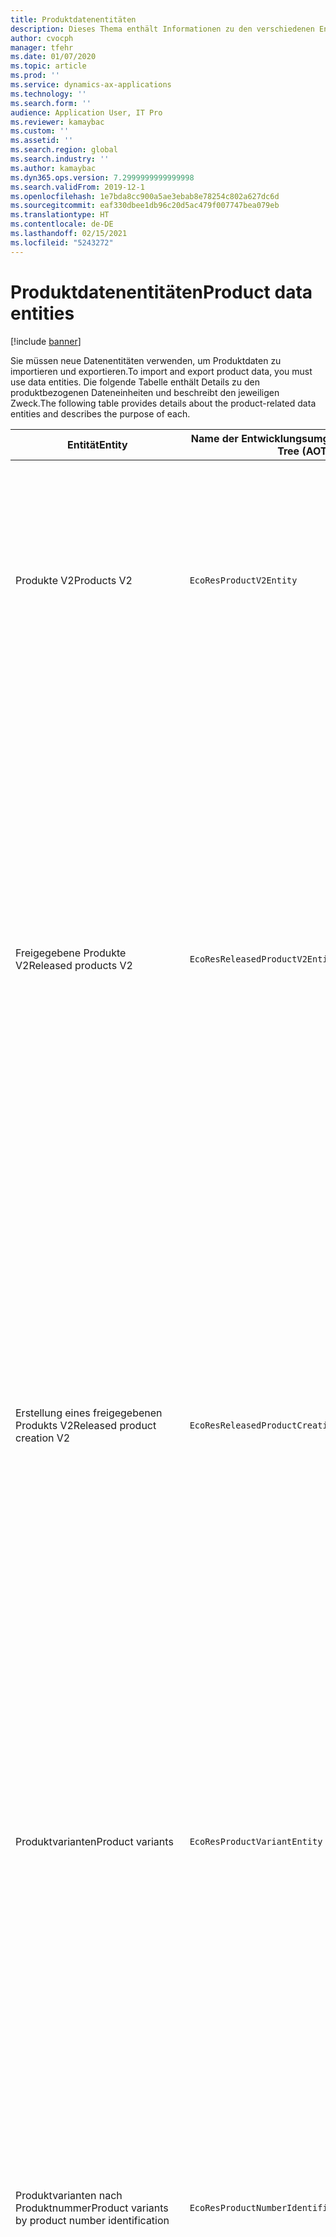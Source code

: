 ```yaml
---
title: Produktdatenentitäten
description: Dieses Thema enthält Informationen zu den verschiedenen Entitäten, die zum Importieren und Exportieren von Produktdaten verwendet werden können.
author: cvocph
manager: tfehr
ms.date: 01/07/2020
ms.topic: article
ms.prod: ''
ms.service: dynamics-ax-applications
ms.technology: ''
ms.search.form: ''
audience: Application User, IT Pro
ms.reviewer: kamaybac
ms.custom: ''
ms.assetid: ''
ms.search.region: global
ms.search.industry: ''
ms.author: kamaybac
ms.dyn365.ops.version: 7.2999999999999998
ms.search.validFrom: 2019-12-1
ms.openlocfilehash: 1e7bda8cc900a5ae3ebab8e78254c802a627dc6d
ms.sourcegitcommit: eaf330dbee1db96c20d5ac479f007747bea079eb
ms.translationtype: HT
ms.contentlocale: de-DE
ms.lasthandoff: 02/15/2021
ms.locfileid: "5243272"
---
```

# <a name="product-data-entities"></a><span data-ttu-id="830bc-103">Produktdatenentitäten</span><span class="sxs-lookup"><span data-stu-id="830bc-103">Product data entities</span></span>

[!include [banner](../includes/banner.md)]

<span data-ttu-id="830bc-104">Sie müssen neue Datenentitäten verwenden, um Produktdaten zu importieren und exportieren.</span><span class="sxs-lookup"><span data-stu-id="830bc-104">To import and export product data, you must use data entities.</span></span> <span data-ttu-id="830bc-105">Die folgende Tabelle enthält Details zu den produktbezogenen Dateneinheiten und beschreibt den jeweiligen Zweck.</span><span class="sxs-lookup"><span data-stu-id="830bc-105">The following table provides details about the product-related data entities and describes the purpose of each.</span></span>

| <span data-ttu-id="830bc-106">Entität</span><span class="sxs-lookup"><span data-stu-id="830bc-106">Entity</span></span> | <span data-ttu-id="830bc-107">Name der Entwicklungsumgebung (Typ)</span><span class="sxs-lookup"><span data-stu-id="830bc-107">Application Object Tree (AOT) name (type)</span></span> | <span data-ttu-id="830bc-108">Notizen</span><span class="sxs-lookup"><span data-stu-id="830bc-108">Notes</span></span> |
|--------|-------------------------------------------|-------|
| <span data-ttu-id="830bc-109">Produkte V2</span><span class="sxs-lookup"><span data-stu-id="830bc-109">Products V2</span></span> | `EcoResProductV2Entity` | <span data-ttu-id="830bc-110">Diese Entität wird zum Importieren und Exportieren gemeinsam genutzter Produkte – eindeutig identifizierbare Produkte und Produktmaster – verwendet.</span><span class="sxs-lookup"><span data-stu-id="830bc-110">This entity is used to import and export shared products-distinct products and product masters.</span></span> <span data-ttu-id="830bc-111">Sie ermöglicht Updates.</span><span class="sxs-lookup"><span data-stu-id="830bc-111">It allows for updates.</span></span> <span data-ttu-id="830bc-112">Sie unterstützt keine satzbasierten SQL-Vorgänge.</span><span class="sxs-lookup"><span data-stu-id="830bc-112">It doesn't support set-based SQL operations.</span></span> <span data-ttu-id="830bc-113">Sie ist für Open Data Protocol (OData) aktiviert.</span><span class="sxs-lookup"><span data-stu-id="830bc-113">It's enabled for Open Data Protocol (OData).</span></span> |
| <span data-ttu-id="830bc-114">Freigegebene Produkte V2</span><span class="sxs-lookup"><span data-stu-id="830bc-114">Released products V2</span></span> | `EcoResReleasedProductV2Entity` | <span data-ttu-id="830bc-115">Diese Entität wird zum Importieren und Exportieren freigegebener Produkte – eindeutig identifizierbare Produkte und Produktmaster – verwendet.</span><span class="sxs-lookup"><span data-stu-id="830bc-115">This entity is used to import and export released products-distinct products and product masters.</span></span> <span data-ttu-id="830bc-116">Sie ermöglicht Updates.</span><span class="sxs-lookup"><span data-stu-id="830bc-116">It allows for updates.</span></span> <span data-ttu-id="830bc-117">Voraussetzung ist, dass das gemeinsam genutzte Produkt bereits erstellt wurde.</span><span class="sxs-lookup"><span data-stu-id="830bc-117">It requires that the shared product already be created.</span></span> <span data-ttu-id="830bc-118">Wenn ein neues freigegebenes Produkt importiert wird, erfolgt eine Freigabe des freigegebenen Produkts.</span><span class="sxs-lookup"><span data-stu-id="830bc-118">When a new released product is imported, a release of the shared product occurs.</span></span> <span data-ttu-id="830bc-119">Es gibt auch separate Entitäten, mit denen freigegebene Produktstämme und freigegebene unterschiedliche Varianten importiert und exportiert werden können.</span><span class="sxs-lookup"><span data-stu-id="830bc-119">There are also separate entities that can be used to import and export released product masters and released distinct variants.</span></span> <span data-ttu-id="830bc-120">Diese Entität unterstützt keine satzbasierten SQL-oder Löschvorgänge.</span><span class="sxs-lookup"><span data-stu-id="830bc-120">This entity doesn't support set-based SQL operations or delete operations.</span></span> <span data-ttu-id="830bc-121">Sie ist für OData aktiviert.</span><span class="sxs-lookup"><span data-stu-id="830bc-121">It's enabled for OData.</span></span> |
| <span data-ttu-id="830bc-122">Erstellung eines freigegebenen Produkts V2</span><span class="sxs-lookup"><span data-stu-id="830bc-122">Released product creation V2</span></span> | `EcoResReleasedProductCreationV2Entity` | <span data-ttu-id="830bc-123">Diese Entität wird verwendet, um gemeinsam genutzte Produkte und freigegebene Produkte in einem Schritt zu importieren.</span><span class="sxs-lookup"><span data-stu-id="830bc-123">This entity is used to import shared products and released products in one step.</span></span> <span data-ttu-id="830bc-124">Obwohl sie Exporte unterstützt, wird diese Verwendung nicht empfohlen, da der Zweck der Entität die Produkterstellung ist.</span><span class="sxs-lookup"><span data-stu-id="830bc-124">Although it supports exports, that use isn't recommended, because the purpose of the entity is product creation.</span></span> <span data-ttu-id="830bc-125">Updates werden nicht unterstützt.</span><span class="sxs-lookup"><span data-stu-id="830bc-125">It doesn't support updates.</span></span> <span data-ttu-id="830bc-126">Sie unterstützt eine begrenzte Anzahl von Feldern (Felder, die im Dialogfeld zur Produkterstellung verfügbar sind).</span><span class="sxs-lookup"><span data-stu-id="830bc-126">It supports a limited set of fields (fields that are available in the product creation dialog box).</span></span> <span data-ttu-id="830bc-127">Sie unterstützt keine satzbasierten SQL-Vorgänge.</span><span class="sxs-lookup"><span data-stu-id="830bc-127">It doesn't support set-based SQL operations.</span></span> <span data-ttu-id="830bc-128">Sie wird nicht durch OData verfügbar gemacht.</span><span class="sxs-lookup"><span data-stu-id="830bc-128">It isn't exposed through OData.</span></span> |
| <span data-ttu-id="830bc-129">Produktvarianten</span><span class="sxs-lookup"><span data-stu-id="830bc-129">Product variants</span></span> | `EcoResProductVariantEntity` | <span data-ttu-id="830bc-130">Diese Entität wird zum Importieren und Exportieren freigegebener Produktvarianten verwendet.</span><span class="sxs-lookup"><span data-stu-id="830bc-130">This entity is used to import and export shared product variants.</span></span> <span data-ttu-id="830bc-131">Sie ermöglicht Updates.</span><span class="sxs-lookup"><span data-stu-id="830bc-131">It allows for updates.</span></span> <span data-ttu-id="830bc-132">Hierfür müssen bereits Dimensionswerte erstellt werden.</span><span class="sxs-lookup"><span data-stu-id="830bc-132">It requires that dimension values already be created.</span></span> <span data-ttu-id="830bc-133">Der Integrationsschlüssel ist der Produktmaster plus Produktdimensionen.</span><span class="sxs-lookup"><span data-stu-id="830bc-133">The integration key is the product master plus product dimensions.</span></span> <span data-ttu-id="830bc-134">Diese Entität unterstützt keine satzbasierten SQL-Vorgänge.</span><span class="sxs-lookup"><span data-stu-id="830bc-134">This entity doesn't support set-based SQL operations.</span></span> <span data-ttu-id="830bc-135">Sie ist für OData aktiviert.</span><span class="sxs-lookup"><span data-stu-id="830bc-135">It's enabled for OData.</span></span> <span data-ttu-id="830bc-136">Sie unterstützt Löschvorgänge.</span><span class="sxs-lookup"><span data-stu-id="830bc-136">It supports delete operations.</span></span> <span data-ttu-id="830bc-137">Sie kann nicht durch Hinzufügen neuer Produktdimensionen erweitert werden.</span><span class="sxs-lookup"><span data-stu-id="830bc-137">It can't be extended through the addition of new product dimensions.</span></span> |
| <span data-ttu-id="830bc-138">Produktvarianten nach Produktnummer</span><span class="sxs-lookup"><span data-stu-id="830bc-138">Product variants by product number identification</span></span> | `EcoResProductNumberIdentifiedProductVariantEntity` | <span data-ttu-id="830bc-139">Diese Entität wird zum Importieren und Exportieren freigegebener Produktvarianten verwendet.</span><span class="sxs-lookup"><span data-stu-id="830bc-139">This entity is used to import and export shared product variants.</span></span> <span data-ttu-id="830bc-140">Sie ermöglicht Updates.</span><span class="sxs-lookup"><span data-stu-id="830bc-140">It allows for updates.</span></span> <span data-ttu-id="830bc-141">Hierfür müssen bereits Dimensionswerte erstellt werden.</span><span class="sxs-lookup"><span data-stu-id="830bc-141">It requires that dimension values already be created.</span></span> <span data-ttu-id="830bc-142">Der Integrationsschlüssel ist die Produktnummer (während der Integrationsschlüssel für die Entität **Produktvarianten** der Produktmaster plus Produktdimensionen ist).</span><span class="sxs-lookup"><span data-stu-id="830bc-142">The integration key is the product number (whereas the integration key for the **Product variants** entity is the product master plus product dimensions).</span></span> |
| <span data-ttu-id="830bc-143">Freigegebene Produktvarianten</span><span class="sxs-lookup"><span data-stu-id="830bc-143">Released product variants</span></span> | `EcoResReleasedProductVariantEntity` | <span data-ttu-id="830bc-144">Diese Entität wird zum Importieren und Exportieren freigegebener Produktvarianten verwendet.</span><span class="sxs-lookup"><span data-stu-id="830bc-144">This entity is used to import and export released product variants.</span></span> <span data-ttu-id="830bc-145">Sie ermöglicht Updates.</span><span class="sxs-lookup"><span data-stu-id="830bc-145">It allows for updates.</span></span> <span data-ttu-id="830bc-146">Voraussetzung ist, dass die gemeinsam genutzten Produktvarianten bereits erstellt wurde.</span><span class="sxs-lookup"><span data-stu-id="830bc-146">It requires that shared product variants already be created.</span></span> <span data-ttu-id="830bc-147">Wenn eine neue freigegebene Produktvariante importiert wird, erfolgt eine Freigabe der Produktvariante.</span><span class="sxs-lookup"><span data-stu-id="830bc-147">When a new released product variant is imported, a release of the shared product variant occurs.</span></span> <span data-ttu-id="830bc-148">Diese Entität unterstützt keine satzbasierten SQL-Vorgänge.</span><span class="sxs-lookup"><span data-stu-id="830bc-148">This entity doesn't support set-based SQL operations.</span></span> <span data-ttu-id="830bc-149">Sie ist für OData aktiviert.</span><span class="sxs-lookup"><span data-stu-id="830bc-149">It's enabled for OData.</span></span> <span data-ttu-id="830bc-150">Obwohl sie Löschvorgänge unterstützt, führt diese Verwendung aufgrund eines Fehlers auf der aktuellen Plattform zur Beschädigung von Daten.</span><span class="sxs-lookup"><span data-stu-id="830bc-150">Although it supports delete operations, that use currently causes data corruption because of a bug in the current platform.</span></span> <span data-ttu-id="830bc-151">Diese Entität kann nicht durch Hinzufügen neuer Produktdimensionen erweitert werden.</span><span class="sxs-lookup"><span data-stu-id="830bc-151">This entity can't be extended through the addition of new product dimensions.</span></span> |
| <span data-ttu-id="830bc-152">Freigegebene Produktvarianten nach Produktnummer</span><span class="sxs-lookup"><span data-stu-id="830bc-152">Released product variants by product number identification</span></span> | `EcoResProductNumberIdentifiedReleasedProductVariantEntity` | <span data-ttu-id="830bc-153">Diese Entität ähnelt der Entität **Freigegebene Produktvarianten**, aber der Integrationsschlüssel ist die Produktnummer und nicht der Produktmaster plus Produktdimensionen.</span><span class="sxs-lookup"><span data-stu-id="830bc-153">This entity resembles the **Released product variants** entity, but the integration key is the product number instead of the product master plus product dimensions.</span></span> <span data-ttu-id="830bc-154">Sie kann nicht durch Hinzufügen neuer Produktdimensionen erweitert werden.</span><span class="sxs-lookup"><span data-stu-id="830bc-154">It can be extended through the addition of new product dimensions.</span></span> |
| <span data-ttu-id="830bc-155">Freigegebene Produkte für Verkauf</span><span class="sxs-lookup"><span data-stu-id="830bc-155">Sellable released products</span></span> | `EcoResSellableReleasedProductEntity` | <span data-ttu-id="830bc-156">Diese Einheit wird verwendet, um nur verkäufliche Produkte zu exportieren.</span><span class="sxs-lookup"><span data-stu-id="830bc-156">This entity is used to export only sellable products.</span></span> <span data-ttu-id="830bc-157">Verkäufliche Produkte sind Produkte, die die Informationen enthalten, die diese benötigen, damit sie in Aufträgen verwendet werden können.</span><span class="sxs-lookup"><span data-stu-id="830bc-157">Sellable products are products that have the information that they require in order to be used in a sales order.</span></span> <span data-ttu-id="830bc-158">Die gleichen Regeln gelten, wenn ein Produkt mit der Funktion **Überprüfen** auf der Seite **Freigegebene Produkte** überprüft wird.</span><span class="sxs-lookup"><span data-stu-id="830bc-158">The same rules apply when a product is validated by using the **Validate** function on the **Released products** page.</span></span> |
| <span data-ttu-id="830bc-159">Freigegebene eindeutig identifizierbare Produkte V2</span><span class="sxs-lookup"><span data-stu-id="830bc-159">Released Distinct products V2</span></span> | `EcoResDistinctProductV2Entity` | <span data-ttu-id="830bc-160">Diese Entität wird verwendet, um eindeutig identifizierbare Produkte zu exportieren.</span><span class="sxs-lookup"><span data-stu-id="830bc-160">This entity is used to export distinct products.</span></span> <span data-ttu-id="830bc-161">Diese eindeutig identifizierbaren Produkte können Produkte, Produktuntertypprodukte und alle Produktvarianten sein.</span><span class="sxs-lookup"><span data-stu-id="830bc-161">Those distinct products can be products, subtype products, and product variants.</span></span> |
| <span data-ttu-id="830bc-162">Freigegebene Produktmaster V2</span><span class="sxs-lookup"><span data-stu-id="830bc-162">Released products masters V2</span></span> | `EcoResProductMasterV2Entity` | <span data-ttu-id="830bc-163">Diese Entität wird zum Importieren und Exportieren von Produktmaster verwendet.</span><span class="sxs-lookup"><span data-stu-id="830bc-163">This entity is used to import and export product masters.</span></span> <span data-ttu-id="830bc-164">Sie ist nicht für die Datenverwaltung aktiviert.</span><span class="sxs-lookup"><span data-stu-id="830bc-164">It isn't enabled for data management.</span></span> |
| <span data-ttu-id="830bc-165">Element - Barcode</span><span class="sxs-lookup"><span data-stu-id="830bc-165">Item - barcode</span></span> | `EcoResProductBarcodeEntityV3` | <span data-ttu-id="830bc-166">Diese Entität wird verwendet, um Produkte und Barcodes zu exportieren.</span><span class="sxs-lookup"><span data-stu-id="830bc-166">This entity is used to export products and bar codes.</span></span> <span data-ttu-id="830bc-167">Diese Entität erlaubt keine Änderungsverfolgung, keine Aktualisierungen und keine Löschungen.</span><span class="sxs-lookup"><span data-stu-id="830bc-167">This entity doesn't allow change tracking, updates, or deletes.</span></span> <span data-ttu-id="830bc-168">Um Änderungsverfolgung, Aktualisierungen oder Löschungen für Barcodes zu verwenden, verwenden Sie die Entität **Element - Barcode-Zuordnung**.</span><span class="sxs-lookup"><span data-stu-id="830bc-168">To use change tracking, updates, or deletes on barcodes, use the **Item - barcode association** entity.</span></span> |
| <span data-ttu-id="830bc-169">Artikel-Strichcode-Zuordnung</span><span class="sxs-lookup"><span data-stu-id="830bc-169">Item - barcode association</span></span> | `EcoResProductBarcodeAssociationEntity` | <span data-ttu-id="830bc-170">Diese Entität wird verwendet, um Produkte und Barcodes zu exportieren.</span><span class="sxs-lookup"><span data-stu-id="830bc-170">This entity is used to export products and bar codes.</span></span> <span data-ttu-id="830bc-171">Sie erlaubt Änderungsverfolgung, Aktualisierungen und Löschungen.</span><span class="sxs-lookup"><span data-stu-id="830bc-171">It allows change tracking, updates, and deletes.</span></span> <span data-ttu-id="830bc-172">Um die Entität zu verwenden, muss die Funktion *Element - Barcode-Verbesserungen* in [Funktionsverwaltung](../../fin-ops-core/fin-ops/get-started/feature-management/feature-management-overview.md) aktiviert sein.</span><span class="sxs-lookup"><span data-stu-id="830bc-172">To use the entity, the feature *Item - barcode improvements* must be enabled in [feature management](../../fin-ops-core/fin-ops/get-started/feature-management/feature-management-overview.md).</span></span> <span data-ttu-id="830bc-173">Sein Entitätsschlüssel ist `AssociationID`, der die Assoziation zwischen dem Barcode und dem Produkt erstellt.</span><span class="sxs-lookup"><span data-stu-id="830bc-173">Its entity key is `AssociationID`, which creates the association between the barcode and the product.</span></span> <span data-ttu-id="830bc-174">Um die Unterstützung für diesen Schlüssel hinzuzufügen, wird die Tabelle `InventitemBarcodeAssociation` für vorhandene Element-Barcode-Daten aufgefüllt, wenn Sie die Funktion einschalten.</span><span class="sxs-lookup"><span data-stu-id="830bc-174">To add support for this key, the table `InventitemBarcodeAssociation` will be populated for existing item barcode data when you turn on the feature.</span></span> <span data-ttu-id="830bc-175">Die Tabelle wird mit Hilfe eines Batch-Jobs aufgefüllt und wenn Ihre Barcode-Tabelle eine große Anzahl von Datensätzen hat, kann die Ausführung des Batch-Jobs erhebliche Zeit in Anspruch nehmen.</span><span class="sxs-lookup"><span data-stu-id="830bc-175">The table is populated using a batch job and if your barcode table has a large number of records, it could take significant time to run the batch job.</span></span> <span data-ttu-id="830bc-176">Daher empfehlen wir Ihnen, die Aktivierung der Funktion (und damit die Ausführung des Batch-Jobs) zu einem Zeitpunkt zu planen, der in Ihren Geschäftsplan passt.</span><span class="sxs-lookup"><span data-stu-id="830bc-176">Therefore, we recommend that you plan to enable the feature (and therefore run the batch job) at a time that fits your business schedule.</span></span> |
| <span data-ttu-id="830bc-177">Produktlebenszyklusstatus</span><span class="sxs-lookup"><span data-stu-id="830bc-177">Product lifecycle states</span></span> | `EcoResProductLifecycleSateEntity` | <span data-ttu-id="830bc-178">Diese Entität wird zum Importieren und Exportieren der verschiedenen Produktlebenszykluszustände verwendet, die einem Produkt zugewiesen werden können.</span><span class="sxs-lookup"><span data-stu-id="830bc-178">This entity is used to import and export the different product lifecycle states that can be assigned to a product.</span></span> |

> [!NOTE]
> <span data-ttu-id="830bc-179">Sie können die Datenentität **Freigegebene Produkte V2** verwenden, um Produkte nur dann in das System zu importieren, wenn das freigegebene Produkt bereits erstellt wurde.</span><span class="sxs-lookup"><span data-stu-id="830bc-179">You can use the **Released Products V2** data entity to import products into the system only if the shared product has already been created.</span></span> <span data-ttu-id="830bc-180">Andernfalls müssen Sie zum Importieren von Produkten in das System die Datenentität **Produkterstellung** verwenden.</span><span class="sxs-lookup"><span data-stu-id="830bc-180">Otherwise, to import products into the system, you must use the **Product creation** data entity.</span></span>


[!INCLUDE[footer-include](../../includes/footer-banner.md)]
